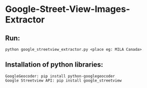 # Google-Street-View-Images-Extractor

## Run: 
	python google_streetview_extractor.py <place eg: MILA Canada>
  
## Installation of python libraries:
	GoogleGeocoder: pip install python-googlegeocoder
	Google Streetview API: pip install google_streetview
